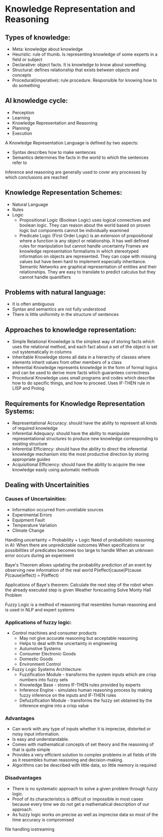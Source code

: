 # Knowledge Representation and Reasoning

## Types of knowledge:

* Meta: knowledge about knowledge
* Heuristic: rule of thumb. Is representing knowledge of some experts in a field or subject
* Declarative: object facts. It is knowledge to know about something.
* Structural: defines relationship that exists between objects and concepts
* Procedural(imperative): rule procedure. Responsible for knowing how to do something

## AI knowledge cycle:

* Perception
* Learning
* Knowledge Representation and Reasoning
* Planning
* Execution

A Knowledge Representation Language is defined by two aspects:

* Syntax describes how to make sentences
* Semantics determines the facts in the world to which the sentences refer to

Inference and reasoning are generally used to cover any processes by which conclusions are reached

## Knowledge Representation Schemes:

* Natural Language
* Rules
* Logic
    * Propositional Logic (Boolean Logic) uses logical connectives and boolean logic. They can reason about the 			world based on proven logic but components cannot be individually examined
	* Predicate Logic (First Order Logic) is an extension of propositional where a function is any object or 			relationship. It has well defined rules for manipulation but cannot handle uncertainty
	Frames are knowledge representation formalisms in which stereotyped information on objects are represented. They can 	cope with missing values but have been hard to implement especially inheritance.
	Semantic Networks are graphical representation of entities and their relationships. They are easy to translate to 	predict calculus but they cannot handle quantifiers

## Problems with natural language:
* It is often ambiguous
* Syntax and semantics are not fully understood
* There is little uniformity in the structure of sentences

## Approaches to knowledge representation:
* Simple Relational Knowledge is the simplest way of storing facts which uses the relational method, and each fact 	about a set of the object is set out systematically in columns
* Inheritable Knowledge stores all data in a hierarchy of classes where elements inherit values from other members of 	a class
* Inferential Knowledge represents knowledge in the form of formal logics and can be used to derive more facts which 	guarantees correctness
* Procedural Knowledge uses small programs and codes which describe how to do specific things, and how to proceed. 	Uses IF-THEN rule in LISP and Prolog

## Requirements for Knowledge Representation Systems:
* Representational Accuracy: should have the ability to represent all kinds of required knowledge
* Inferential Adequacy: should have the ability to manipulate representational structures to produce new knowledge 	corresponding to existing structure
* Inferential Efficiency: should have the ability to direct the inferential knowledge mechanism into the most 	productive direction by storing appropriate guides
* Acquisitional Efficiency: should have the ability to acquire the new knowledge easily using automatic methods

## Dealing with Uncertainities
### Causes of Uncertainities:
* Information occurred from unreliable sources
* Experimental Errors
* Equipment Fault
* Temperature Variation
* Climate Change

Handling uncertainty = Probability + Logic
Need of probabilistic reasoning in AI:
	When there are unpredictable outcomes
	When specifications or possibilities of predicates becomes too large to handle
	When an unknown error occurs during an experiment

Baye's Theorem allows updating the probability prediction of an event by observing new information of the real world
				P(effect|cause)P(cause
	P(cause|effect) = 	P(effect)

Applications of Baye's theorem:
	Calculate the next step of the robot when the already executed step is given
	Weather forecasting
	Solve Monty Hall Problem

Fuzzy Logic is a method of reasoning that resembles human reasoning and is used in NLP and expert systems

### Applications of fuzzy logic:
* Control machines and consumer products
	* May not give accurate reasoning but acceptable reasoning
	* Helps to deal with the uncertainty in engineering
	* Autumotive Systems
	* Consumer Electronic Goods
	* Domestic Goods
	* Environment Control
* Fuzzy Logic Systems Architecture:
	* Fuzzification Module - transforms the system inputs which are crisp numbers into fuzzy sets
	* Knowledge Base - stores IF-THEN rules provided by experts
	* Inference Engine - simulates human reasoning process by making fuzzy inference on the inputs and IF-THEN rules
	* Defuzzification Module - transforms the fuzzy set obtained by the inference engine into a crisp value
### Advantages
* Can work with any type of inputs whether it is imprecise, distorted or noisy input information.
* Is easy and understandable.
* Comes with mathematical concepts of set theory and the reasoning of that is quite simple
* Provides a very efficient solution to complex problems in all fields of life as it resembles human reasoning and 	decision-making.
* Algorithms can be described with little data, so little memory is required
### Disadvantages
* There is no systematic approach to solve a given problem through fuzzy logic.
* Proof of its characteristics is difficult or impossible in most cases because every time we do not get a 	mathematical description of our approach.
* As fuzzy logic works on precise as well as imprecise data so most of the time accuracy is compromised

file handling
iostreaming